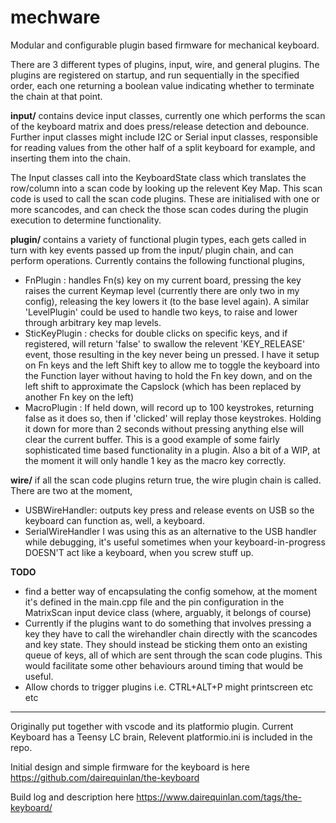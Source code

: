 # mechware
Modular and configurable plugin based firmware for mechanical keyboard.

There are 3 different types of plugins, input, wire, and general plugins. The plugins are registered on startup, and run sequentially in the specified order, each one returning a boolean value indicating whether to terminate the chain at that point.

**input/** contains device input classes, currently one which performs the scan of the keyboard matrix and does press/release detection and debounce. Further input classes might include I2C or Serial input classes, responsible for reading values from the other half of a split keyboard for example, and inserting them into the chain.

The Input classes call into the KeyboardState class which translates the row/column into a scan code by looking up the relevent Key Map. This scan code is used to call the scan code plugins. These are initialised with one or more scancodes, and can check the those scan codes during the plugin execution to determine functionality.

**plugin/** contains a variety of functional plugin types, each gets called in turn with key events passed up from the input/ plugin chain, and can perform operations. 
Currently contains the following functional plugins, 
* FnPlugin : handles Fn(s) key on my current board, pressing the key raises the current Keymap level (currently there are only two in my config), releasing the key lowers it (to the base level again). A similar 'LevelPlugin' could be used to handle two keys, to raise and lower through arbitrary key map levels.
* SticKeyPlugin : checks for double clicks on specific keys, and if registered, will return 'false' to swallow the relevent 'KEY_RELEASE' event, those resulting in the key never being un pressed. I have it setup on Fn keys and the left Shift key to allow me to toggle the keyboard into the Function layer without having to hold the Fn key down, and on the left shift to approximate the Capslock (which has been replaced by another Fn key on the left)
* MacroPlugin : If held down, will record up to 100 keystrokes, returning false as it does so, then if 'clicked' will replay those keystrokes. Holding it down for more than 2 seconds without pressing anything else will clear the current buffer. This is a good example of some fairly sophisticated time based functionality in a plugin. Also a bit of a WIP, at the moment it will only handle 1 key as the macro key correctly.

**wire/** if all the scan code plugins return true, the wire plugin chain is called. There are two at the moment, 
 * USBWireHandler: outputs key press and release events on USB so the keyboard can function as, well, a keyboard.
 * SerialWireHandler I was using this as an alternative to the USB handler while debugging, it's useful sometimes when your keyboard-in-progress DOESN'T act like a keyboard, when you screw stuff up.

**TODO** 
* find a better way of encapsulating the config somehow, at the moment it's defined in the main.cpp file and the pin configuration in the MatrixScan input device class (where, arguably, it belongs of course)
* Currently if the plugins want to do something that involves pressing a key they have to call the wirehandler chain directly with the scancodes and key state. They should instead be sticking them onto an existing queue of keys, all of which are sent through the scan code plugins. This would facilitate some other behaviours around timing that would be useful. 
* Allow chords to trigger plugins i.e. CTRL+ALT+P might printscreen etc etc

---

Originally put together with vscode and its platformio plugin. Current Keyboard has a Teensy LC brain, Relevent platformio.ini is included in the repo.

Initial design and simple firmware for the keyboard is here https://github.com/dairequinlan/the-keyboard 

Build log and description here https://www.dairequinlan.com/tags/the-keyboard/
